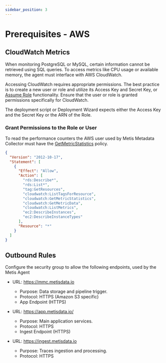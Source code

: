 ```yaml
---
sidebar_position: 3
---
```


# Prerequisites - AWS 
## CloudWatch Metrics
When monitoring PostgreSQL or MySQL, certain information cannot be retrieved using SQL queries. To access metrics like CPU usage or available memory, the agent must interface with AWS CloudWatch.

Accessing CloudWatch requires appropriate permissions. The best practice is to create a new user or role and utilize its Access Key and Secret Key, or [Assume Role](https://docs.aws.amazon.com/STS/latest/APIReference/API_AssumeRole.html) functionality. Ensure that the user or role is granted permissions specifically for CloudWatch.

The deployment script or Deployment Wizard expects either the Access Key and the Secret Key or the ARN of the Role. 

### Grant Permissions to the Role or User

To read the performance counters the AWS user used by Metis Metadata Collector must have the [GetMetricStatistics](https://www.docs.metisdata.io/.aws.amazon.com/AmazonCloudWatch/latest/APIReference/API_GetMetricStatistics.html) policy.
```json
{
  "Version": "2012-10-17",
  "Statement": [
    {
      "Effect": "Allow",
      "Action": [
        "rds:Describe*",
        "rds:List*",
        "tag:GetResources",
        "cloudwatch:ListTagsForResource",
        "cloudwatch:GetMetricStatistics",
        "cloudwatch:GetMetricData",
        "cloudwatch:ListMetrics",
        "ec2:DescribeInstances",
        "ec2:DescribeInstanceTypes"
      ],
      "Resource": "*"
    }
  ]
}
```

## Outbound Rules
Configure the security group to allow the following endpoints, used by the Metis Agent
- URL: https://mmc.metisdata.io
  - Purpose: Data storage and pipeline trigger.
  - Protocol: HTTPS (Amazon S3 specific)
  - App Endpoint (HTTPS)

- URL: https://app.metisdata.io/
  - Purpose: Main application services.
  - Protocol: HTTPS
  - Ingest Endpoint (HTTPS)

- URL: https://ingest.metisdata.io
  - Purpose: Traces ingestion and processing.
  -  Protocol: HTTPS
